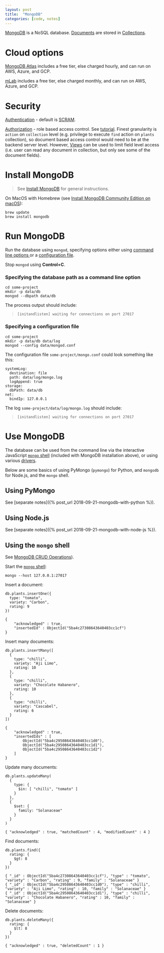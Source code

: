 ```yaml
---
layout: post
title:  "MongoDB"
categories: [code, notes]
---
```


[MongoDB](https://www.mongodb.com/) is a NoSQL database. [Documents](https://docs.mongodb.com/manual/core/document/) are stored in [Collections](https://docs.mongodb.com/manual/core/databases-and-collections/).

# Cloud options

[MongoDB Atlas](https://www.mongodb.com/cloud/atlas) includes a free tier, else charged hourly, and can run on AWS, Azure, and GCP.

[mLab](https://mlab.com/) includes a free tier, else charged monthly, and can run on AWS, Azure, and GCP.

# Security

[Authentication](https://docs.mongodb.com/manual/core/authentication) - default is [SCRAM](https://en.wikipedia.org/wiki/Salted_Challenge_Response_Authentication_Mechanism).

[Authorization](https://docs.mongodb.com/manual/core/authorization/) - role based access control. See [tutorial](https://docs.mongodb.com/manual/tutorial/manage-users-and-roles/). Finest granularity is `action` on `collection` level (e.g. privilege to execute `find` action on `plants` collection), so document based access control would need to be at the backend server level. However, [Views](https://docs.mongodb.com/manual/core/views/index.html) can be used to limit field level access (i.e. user can read any document in collection, but only see some of the document fields).

# Install MongoDB

> See [Install MongoDB](https://docs.mongodb.com/manual/installation/) for general instructions.

On MacOS with Homebrew (see [Install MongoDB Community Edition on macOS](https://docs.mongodb.com/manual/tutorial/install-mongodb-on-os-x/)):

```
brew update
brew install mongodb
```

# Run MongoDB

Run the database using `mongod`, specifying options either using [command line options ](https://docs.mongodb.com/manual/reference/program/mongod/#core-options) or a [configuration file](https://docs.mongodb.com/manual/reference/configuration-options/).

Stop `mongod` using **Control+C**.

### Specifying the database path as a command line option

```
cd some-project
mkdir -p data/db
mongod --dbpath data/db
```

The process output should include:

> `[initandlisten] waiting for connections on port 27017`

### Specifying a configuration file

```
cd some-project
mkdir -p data/db data/log
mongod --config data/mongod.conf
```

The configuration file `some-project/mongo.conf` could look something like this:

```
systemLog:
  destination: file
  path: data/log/mongo.log
  logAppend: true
storage:
  dbPath: data/db
net:
  bindIp: 127.0.0.1
```

The log `some-project/data/log/mongo.log` should include:

> `[initandlisten] waiting for connections on port 27017`

# Use MongoDB

The database can be used from the command line via the interactive JavaScript [`mongo` shell](https://docs.mongodb.com/manual/mongo/) (included with MongoDB installation above), or using various [drivers](https://docs.mongodb.com/ecosystem/drivers/).

Below are some basics of using PyMongo (`pymongo`) for Python, and `mongodb` for Node.js, and the `mongo` shell.

## Using PyMongo

See [separate notes]({% post_url 2018-09-21-mongodb-with-python %}).

## Using Node.js

See [separate notes]({% post_url 2018-09-21-mongodb-with-node-js %}).

## Using the `mongo` shell

See [MongoDB CRUD Operations](https://docs.mongodb.com/manual/crud/)).

Start the [`mongo` shell](https://docs.mongodb.com/manual/reference/program/mongo/#bin.mongo):

```
mongo --host 127.0.0.1:27017
```

Insert a document:

```
db.plants.insertOne({
  type: "tomato",
  variety: "Carbon",
  rating: 9
})
```

    {
    	"acknowledged" : true,
    	"insertedId" : ObjectId("5ba4c27308643640403cc1cf")
    }

Insert many documents:

```
db.plants.insertMany([
  {
    type: "chilli",
    variety: "Aji Limo",
    rating: 10
  },
  {
    type: "chilli",
    variety: "Chocolate Habanero",
    rating: 10
  },
  {
    type: "chilli",
    variety: "Cascabel",
    rating: 6
  }
])
```

    {
    	"acknowledged" : true,
    	"insertedIds" : [
    		ObjectId("5ba4c29508643640403cc1d0"),
    		ObjectId("5ba4c29508643640403cc1d1"),
    		ObjectId("5ba4c29508643640403cc1d2")
    	]
    }

Update many documents:

```
db.plants.updateMany(
  {
    type: {
      $in: [ "chilli", "tomato" ]
    }
  },
  {
    $set: {
      family: "Solanaceae"
    }
  }
)
```

    { "acknowledged" : true, "matchedCount" : 4, "modifiedCount" : 4 }

Find documents:

```
db.plants.find({
  rating: {
    $gt: 8
  }
})
```

    { "_id" : ObjectId("5ba4c27308643640403cc1cf"), "type" : "tomato", "variety" : "Carbon", "rating" : 9, "family" : "Solanaceae" }
    { "_id" : ObjectId("5ba4c29508643640403cc1d0"), "type" : "chilli", "variety" : "Aji Limo", "rating" : 10, "family" : "Solanaceae" }
    { "_id" : ObjectId("5ba4c29508643640403cc1d1"), "type" : "chilli", "variety" : "Chocolate Habanero", "rating" : 10, "family" : "Solanaceae" }

Delete documents:

```
db.plants.deleteMany({
  rating: {
    $lt: 8
  }
})
```

    { "acknowledged" : true, "deletedCount" : 1 }
